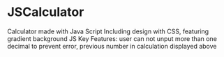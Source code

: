 # JSCalculator
Calculator made with Java Script
Including design with CSS, featuring gradient background
JS Key Features: user can not unput more than one decimal to prevent error, previous number in calculation displayed above
